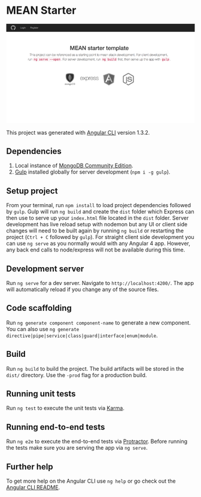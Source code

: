 # MEAN Starter

![Alt text](/src/assets/img/mean-login.png?raw=true "MEAN Login")


This project was generated with [Angular CLI](https://github.com/angular/angular-cli) version 1.3.2.

## Dependencies

1. Local instance of [MongoDB Community Edition](https://docs.mongodb.com/manual/administration/install-community/).
2. [Gulp](https://gulpjs.com/) installed globally for server development (`npm i -g gulp`).

## Setup project

From your terminal, run `npm install` to load project dependencies followed by `gulp`. Gulp will run `ng build` and create the `dist` folder which Express can then use to serve up your `index.html` file located in the `dist` folder. Server development has live reload setup with nodemon but any UI or client side changes will need to be built again by running `ng build` or restarting the project (`Ctrl + C` followed by `gulp`). For straight client side development you can use `ng serve` as you normally would with any Angular 4 app. However, any back end calls to node/express will not be available during this time.

## Development server

Run `ng serve` for a dev server. Navigate to `http://localhost:4200/`. The app will automatically reload if you change any of the source files.

## Code scaffolding

Run `ng generate component component-name` to generate a new component. You can also use `ng generate directive|pipe|service|class|guard|interface|enum|module`.

## Build

Run `ng build` to build the project. The build artifacts will be stored in the `dist/` directory. Use the `-prod` flag for a production build.

## Running unit tests

Run `ng test` to execute the unit tests via [Karma](https://karma-runner.github.io).

## Running end-to-end tests

Run `ng e2e` to execute the end-to-end tests via [Protractor](http://www.protractortest.org/).
Before running the tests make sure you are serving the app via `ng serve`.

## Further help

To get more help on the Angular CLI use `ng help` or go check out the [Angular CLI README](https://github.com/angular/angular-cli/blob/master/README.md).
